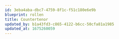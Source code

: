 ```yaml
---
id: 3eba4aba-dbc7-4759-8f1c-f51c180e6e9b
blueprint: rollen
title: Countertenor
updated_by: b1a43fd3-c865-4122-b6cc-50cfa81a1985
updated_at: 1675260059
---
```

